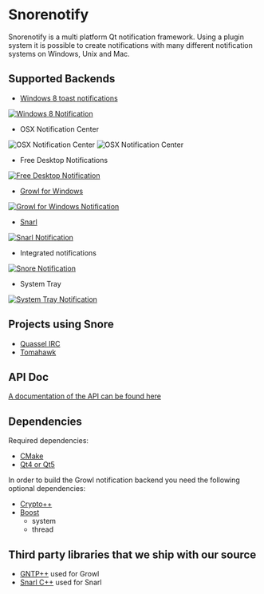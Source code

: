 Snorenotify
===========

Snorenotify is a multi platform Qt notification framework. 
Using a plugin system it is possible to create notifications with many different notification systems on Windows, Unix and Mac.


## Supported Backends ##
- [Windows 8 toast notifications](https://github.com/Snorenotify/Snoretoast) 

[ ![Windows 8 Notification](http://winkde.org/~pvonreth/other/snore/img/Thumbnail%20Pictures/win8_high.jpg) ](http://winkde.org/~pvonreth/other/snore/img/win8.png)

- OSX Notification Center

![OSX Notification Center](http://winkde.org/~pvonreth/other/snore/img/Thumbnail%20Pictures/mac2.png)
![OSX Notification Center](http://winkde.org/~pvonreth/other/snore/img/Thumbnail%20Pictures/mac.png)

- Free Desktop Notifications

[![Free Desktop Notification](http://winkde.org/~pvonreth/other/snore/img/Thumbnail%20Pictures/fd_high.jpg)](http://winkde.org/~pvonreth/other/snore/img/fd.png)

- [Growl for Windows](http://www.growlforwindows.com/)

[![Growl for Windows Notification](http://winkde.org/~pvonreth/other/snore/img/Thumbnail%20Pictures/growl_high.jpg)](http://winkde.org/~pvonreth/other/snore/img/growl.png)

- [Snarl](http://snarl.fullphat.net/)

[![Snarl Notification](http://winkde.org/~pvonreth/other/snore/img/Thumbnail%20Pictures/snarl_high.jpg)](http://winkde.org/~pvonreth/other/snore/img/snarl.png)


- Integrated notifications

[![Snore Notification](http://winkde.org/~pvonreth/other/snore/img/Thumbnail%20Pictures/snore_high.png
)](http://winkde.org/~pvonreth/other/snore/img/snore.png)

- System Tray

[![System Tray Notification](http://winkde.org/~pvonreth/other/snore/img/Thumbnail%20Pictures/tray_high.jpg)](http://winkde.org/~pvonreth/other/snore/img/tray.png)



## Projects using Snore ##
- [Quassel IRC](http://www.quassel-irc.org/)
- [Tomahawk](http://www.tomahawk-player.org/)

## API Doc ##
[A documentation of the API can be found here](http://winkde.org/~pvonreth/other/snore/doc/html/index.html)

## Dependencies ##
Required dependencies:

- [CMake](http://www.cmake.org/)
- [Qt4 or Qt5](http://qt-project.org/)


In order to build the Growl notification backend you need the following optional dependencies:

- [Crypto++](http://www.cryptopp.com/)
- [Boost](http://www.boost.org/)
	- system
	- thread

## Third party libraries that we ship with our source ##
- [GNTP++](https://github.com/mattn/gntppp) used for Growl
- [Snarl C++](http://sourceforge.net/p/snarlwin/code/HEAD/tree/trunk/hdr/C++/SnarlInterface_v42/) used for Snarl

